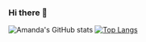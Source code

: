 ### Hi there 👋

<!--
**Amandacamargo21/Amandacamargo21** is a ✨ _special_ ✨ repository because its `README.md` (this file) appears on your GitHub profile.

Here are some ideas to get you started:

- 🔭 I’m currently working on ...
- 🌱 I’m currently learning ...
- 👯 I’m looking to collaborate on ...
- 🤔 I’m looking for help with ...
- 💬 Ask me about ...
- 📫 How to reach me: ...
- 😄 Pronouns: ...
- ⚡ Fun fact: ...
-->

<!-- [![Amanda's GitHub stats](https://github-readme-stats.vercel.app/api?username=Amandacamargo21)](https://github.com/Amandacamargo21/github-readme-stats)
![Amanda's GitHub stats](https://github-readme-stats.vercel.app/api?username=Amandacamargo21&show_icons=true) -->
![Amanda's GitHub stats](https://github-readme-stats.vercel.app/api?username=Amandacamargo21&show_icons=true&theme=dracula)
[![Top Langs](https://github-readme-stats.vercel.app/api/top-langs/?username=Amandacamargo21&layout=compact)](https://github.com/Amandacamargo21/github-readme-stats)

<!-- <a href="https://github.com/Amandacamargo21/github-readme-stats">
  <img align="center" src="https://github-readme-stats.vercel.app/api/pin/?username=Amandacamargo21&repo=github-readme-stats" />
</a>
<a href="https://github.com/Amandacamargo21/convoychat">
  <img align="center" src="https://github-readme-stats.vercel.app/api/pin/?username=Amandacamargo21&repo=convoychat" />
</a> -->

